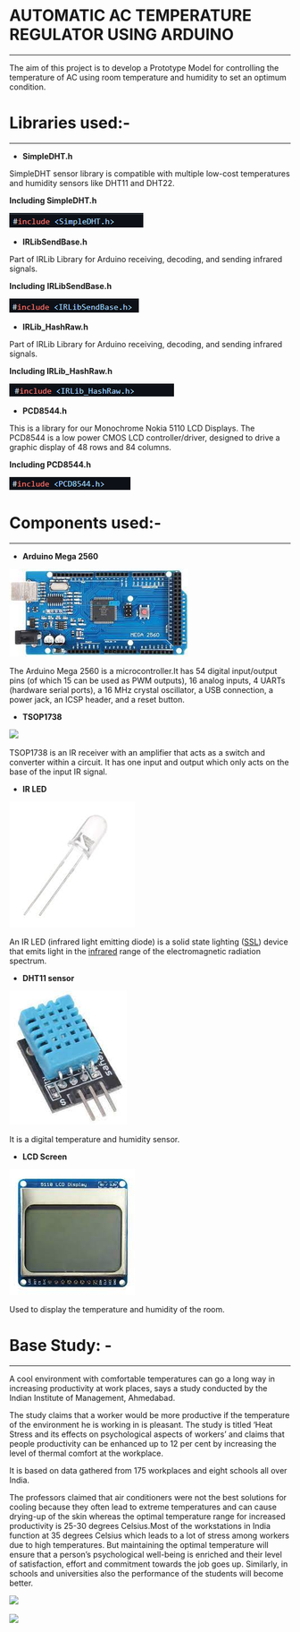 # AUTOMATIC AC TEMPERATURE REGULATOR USING ARDUINO
-----
The aim of this project is to develop a  Prototype Model for controlling the temperature of AC using room temperature and humidity to set an optimum condition.

# Libraries used:-

-----
- **SimpleDHT.h**

SimpleDHT sensor library is compatible with multiple low-cost temperatures and humidity sensors like DHT11 and DHT22.

**Including SimpleDHT.h**

![](Aspose.Words.5750681b-feea-4114-b40a-f070f2b6e380.001.png)

- **IRLibSendBase.h**

Part of IRLib Library for Arduino receiving, decoding, and sending infrared signals. 

**Including** **IRLibSendBase.h**

![](Aspose.Words.5750681b-feea-4114-b40a-f070f2b6e380.002.png)

- **IRLib\_HashRaw.h**

Part of IRLib Library for Arduino receiving, decoding, and sending infrared signals. 

**Including IRLib\_HashRaw.h**

![](Aspose.Words.5750681b-feea-4114-b40a-f070f2b6e380.003.png)

- **PCD8544.h**

This is a library for our Monochrome Nokia 5110 LCD Displays. The PCD8544 is a low power CMOS LCD controller/driver, designed to drive a graphic display of 48 rows and 84 columns.

**Including PCD8544.h**

![](Aspose.Words.5750681b-feea-4114-b40a-f070f2b6e380.004.png)


# Components used:-

-----
- **Arduino Mega 2560**

![](Aspose.Words.5750681b-feea-4114-b40a-f070f2b6e380.005.png)

The Arduino Mega 2560 is a microcontroller.It has 54 digital input/output pins (of which 15 can be used as PWM outputs), 16 analog inputs, 4 UARTs (hardware serial ports), a 16 MHz crystal oscillator, a USB connection, a power jack, an ICSP header, and a reset button.

- **TSOP1738**

![](Aspose.Words.5750681b-feea-4114-b40a-f070f2b6e380.006.png)

TSOP1738 is an IR receiver with an amplifier that acts as a switch and converter within a circuit. It has one input and output which only acts on the base of the input IR signal.

- **IR LED**

![](Aspose.Words.5750681b-feea-4114-b40a-f070f2b6e380.007.png)

An IR LED (infrared light emitting diode) is a solid state lighting ([SSL](https://www.techtarget.com/whatis/definition/solid-state-lighting-SSL)) device that emits light in the [infrared](https://www.techtarget.com/searchnetworking/definition/infrared-transmission) range of the electromagnetic radiation spectrum.

- **DHT11 sensor**

![](Aspose.Words.5750681b-feea-4114-b40a-f070f2b6e380.008.png)

It is a digital temperature and humidity sensor.

- **LCD Screen**

![](Aspose.Words.5750681b-feea-4114-b40a-f070f2b6e380.009.png)

Used to display the temperature and humidity of the room.

# Base Study: -

-----
A cool environment with comfortable temperatures can go a long way in increasing productivity at work places, says a study conducted by the Indian Institute of Management, Ahmedabad. 

The study claims that a worker would be more productive if the temperature of the environment he is working in is pleasant. The study is titled ‘Heat Stress and its effects on psychological aspects of workers’ and claims that people productivity can be enhanced up to 12 per cent by increasing the level of thermal comfort at the workplace. 

It is based on data gathered from 175 workplaces and eight schools all over India.

The professors claimed that air conditioners were not the best solutions for cooling because they often lead to extreme temperatures and can cause drying-up of the skin whereas the optimal temperature range for increased productivity is 25-30 degrees Celsius.Most of the workstations in India function at 35 degrees Celsius which leads to a lot of stress among workers due to high temperatures. But maintaining the optimal temperature will ensure that a person’s psychological well-being is enriched and their level of satisfaction, effort and commitment towards the job goes up. Similarly, in schools and universities also the performance of the students will become better.

![](Aspose.Words.5750681b-feea-4114-b40a-f070f2b6e380.010.png)

![](Aspose.Words.5750681b-feea-4114-b40a-f070f2b6e380.011.png)
